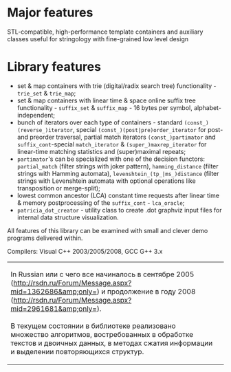 # Major features #
STL-compatible, high-performance template containers and auxiliary classes useful for stringology with fine-grained low level design

# Library features #
  * set & map containers with trie (digital/radix search tree) functionality - `trie_set` & `trie_map`;
  * set & map containers with linear time & space online suffix tree functionality - `suffix_set` & `suffix_map` - 16 bytes per symbol, alphabet-independent;
  * bunch of iterators over each type of containers - standard `(const_)(reverse_)iterator`, special `(const_)(post|pre)order_iterator` for post- and preorder traversal, partial match iterators `(const_)partimator` and `suffix_cont`-special `match_iterator` & `(super_)maxrep_iterator` for linear-time matching statistics and (super)maximal repeats;
  * `partimator`'s can be specialized with one of the decision functors: `partial_match` (filter strings with joker pattern), `hamming_distance` (filter strings with Hamming automata), `levenshtein_(tp_|ms_)distance` (filter strings with Levenshtein automata with optional operations like transposition or merge-split);
  * lowest common ancestor (LCA) constant time requests after linear time & memory postprocessing of the `suffix_cont` - `lca_oracle`;
  * `patricia_dot_creator` - utility class to create .dot graphviz input files for internal data structure visualization.

All features of this library can be examined with small and clever demo programs delivered within.

Compilers: Visual C++ 2003/2005/2008, GCC G++ 3.x

<table cellpadding='1' border='0' cellspacing='3' width='100%'>
<tbody>
<tr>
<td align='left' valign='top'>



In Russian или с чего все начиналось в сентябре 2005 (<a href='http://rsdn.ru/Forum/Message.aspx?mid=1362686&only='>http://rsdn.ru/Forum/Message.aspx?mid=1362686&amp;only=</a>) и продолжение в году 2008 (<a href='http://rsdn.ru/Forum/Message.aspx?mid=2961681&only='>http://rsdn.ru/Forum/Message.aspx?mid=2961681&amp;only=</a>).<br>
<br>
В текущем состоянии в библиотеке реализовано множество алгоритмов, востребованных в обработке текстов и двоичных данных, в методах сжатия информации и выделении повторяющихся структур.<br>
</td>
<td align='right' valign='top'>
<wiki:gadget url="http://www.ohloh.net/p/48554/widgets/project_basic_stats.xml" height="220"  border="1" /><br>
</td>
</tr>
</tbody>
</table>